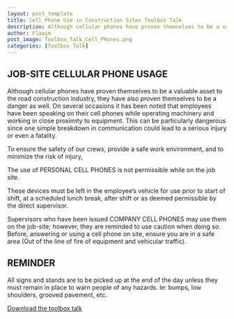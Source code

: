 ```yaml
---
layout: post_template
title: Cell Phone Use in Construction Sites Toolbox Talk
description: Although cellular phones have proven themselves to be a valuable asset to the road construction industry, they have also proven themselves to be a danger as well.
author: Flaaim
post_image: Toolbox_Talk_Cell_Phones.png
categories: [Toolbox Talk]
---
```



## JOB-SITE CELLULAR PHONE USAGE

Although cellular phones have proven themselves to be a valuable asset to the road construction industry, they have also proven themselves to be a danger as well.  On several occasions it has been noted that employees have been speaking on their cell phones while operating machinery and working in close proximity to equipment.  This can be particularly dangerous since one simple breakdown in communication could lead to a serious injury or even a fatality.

To ensure the safety of our crews, provide a safe work environment, and to minimize the risk of injury,

The use of PERSONAL CELL PHONES is not permissible while on the job site.  

These devices must be left in the employee’s vehicle for use prior to start of shift, at a scheduled lunch break, after shift or as deemed permissible by the direct supervisor.

Supervisors who have been issued COMPANY CELL PHONES may use them on the job-site; however, they are reminded to use caution when doing so.  Before, answering or using a cell phone on site, ensure you are in a safe area (Out of the line of fire of equipment and vehicular traffic).

## REMINDER

All signs and stands are to be picked up at the end of the day unless they must remain in place to warn people of any hazards. Ie: bumps, low shoulders, grooved pavement, etc.


[Download the toolbox talk](https://safetyworkblog.com/assets/template/Toolbox_Talk_Cell_Phones.docx)
